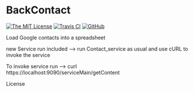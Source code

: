 # BackContact
[![The MIT License](https://img.shields.io/badge/license-MIT-orange.svg?style=flat-square)](http://opensource.org/licenses/MIT)
[![Travis CI](https://img.shields.io/travis/vscode/BackContact.svg?style=flat-square)](https://travis-ci.org/vscode/BackContact)
[![GitHub](https://img.shields.io/github/forks/Shehanka/BackContact.svg?style=flat-square)](https://github.com/Shehanka/BackContact/network)

Load Google contacts into a spreadsheet

new Service run included --> 
run Contact_service as usual and use cURL to invoke the service

To invoke service run  -->
curl https://localhost:9090/serviceMain/getContent

License

